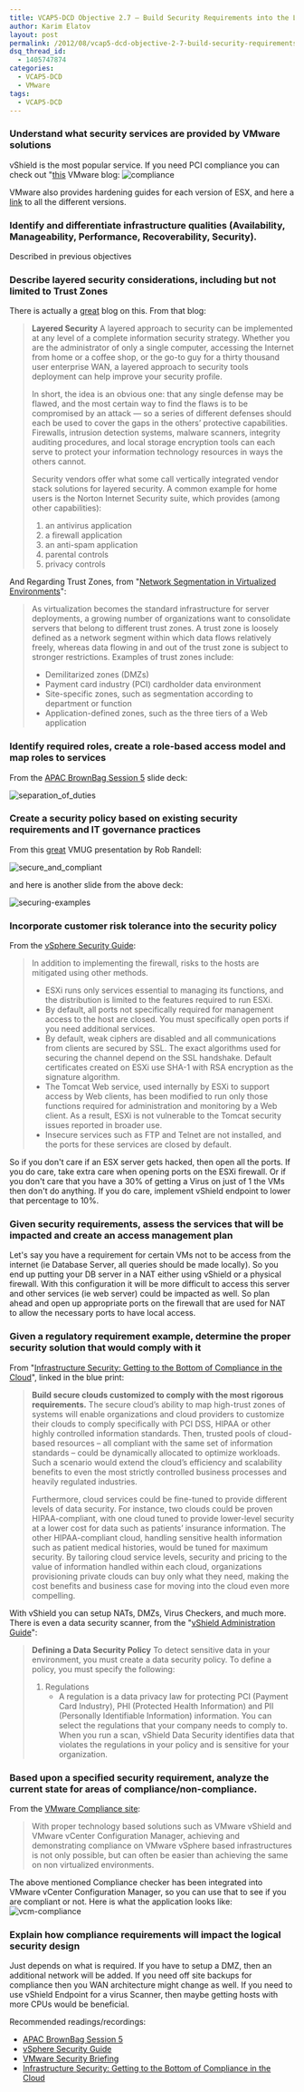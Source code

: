 ```yaml
---
title: VCAP5-DCD Objective 2.7 – Build Security Requirements into the Logical Design
author: Karim Elatov
layout: post
permalink: /2012/08/vcap5-dcd-objective-2-7-build-security-requirements-into-the-logical-design/
dsq_thread_id:
  - 1405747874
categories:
  - VCAP5-DCD
  - VMware
tags:
  - VCAP5-DCD
---
```

### Understand what security services are provided by VMware solutions

vShield is the most popular service. If you need PCI compliance you can check out "[this](http://www.vmware.com/cloud-security-compliance/protect-critical-applications) VMware blog:
![compliance](http://virtuallyhyper.com/wp-content/uploads/2012/08/compliance.png)

VMware also provides hardening guides for each version of ESX, and here a [link](https://www.vmware.com/support/support-resources/hardening-guides.html) to all the different versions.

### Identify and differentiate infrastructure qualities (Availability, Manageability, Performance, Recoverability, Security).

Described in previous objectives

### Describe layered security considerations, including but not limited to Trust Zones

There is actually a [great](http://www.techrepublic.com/blog/security/understanding-layered-security-and-defense-in-depth/703) blog on this. From that blog:

> **Layered Security**
> A layered approach to security can be implemented at any level of a complete information security strategy. Whether you are the administrator of only a single computer, accessing the Internet from home or a coffee shop, or the go-to guy for a thirty thousand user enterprise WAN, a layered approach to security tools deployment can help improve your security profile.
>
> In short, the idea is an obvious one: that any single defense may be flawed, and the most certain way to find the flaws is to be compromised by an attack — so a series of different defenses should each be used to cover the gaps in the others’ protective capabilities. Firewalls, intrusion detection systems, malware scanners, integrity auditing procedures, and local storage encryption tools can each serve to protect your information technology resources in ways the others cannot.
>
> Security vendors offer what some call vertically integrated vendor stack solutions for layered security. A common example for home users is the Norton Internet Security suite, which provides (among other capabilities):
>
> 1.  an antivirus application
> 2.  a firewall application
> 3.  an anti-spam application
> 4.  parental controls
> 5.  privacy controls

And Regarding Trust Zones, from "[Network Segmentation in Virtualized Environments](http://www.vmware.com/files/pdf/network_segmentation.pdf)":

> As virtualization becomes the standard infrastructure for server deployments, a growing number of organizations want to consolidate servers that belong to different trust zones. A trust
> zone is loosely defined as a network segment within which data flows relatively freely, whereas data flowing in and out of the trust zone is subject to stronger restrictions. Examples of trust
> zones include:
>
> *   Demilitarized zones (DMZs)
> *   Payment card industry (PCI) cardholder data environment
> *   Site-specific zones, such as segmentation according to department or function
> *   Application-defined zones, such as the three tiers of a Web application

### Identify required roles, create a role-based access model and map roles to services

From the [APAC BrownBag Session 5](http://vimeo.com/38646355) slide deck:

![separation_of_duties](http://virtuallyhyper.com/wp-content/uploads/2012/08/separation_of_duties.png)

### Create a security policy based on existing security requirements and IT governance practices

From this [great](http://communities.vmware.com/servlet/JiveServlet/download/1633024-44565/VMUG%20Presentation.pptx) VMUG presentation by Rob Randell:

![secure_and_compliant](http://virtuallyhyper.com/wp-content/uploads/2012/08/secure_and_compliant.png)

and here is another slide from the above deck:

![securing-examples](http://virtuallyhyper.com/wp-content/uploads/2012/08/securing-examples.png)

### Incorporate customer risk tolerance into the security policy

From the [vSphere Security Guide](http://pubs.vmware.com/vsphere-50/topic/com.vmware.ICbase/PDF/vsphere-esxi-vcenter-server-50-security-guide.pdf):

> In addition to implementing the firewall, risks to the hosts are mitigated using other methods.
>
> *   ESXi runs only services essential to managing its functions, and the distribution is limited to the features required to run ESXi.
> *   By default, all ports not specifically required for management access to the host are closed. You must specifically open ports if you need additional services.
> *   By default, weak ciphers are disabled and all communications from clients are secured by SSL. The exact algorithms used for securing the channel depend on the SSL handshake. Default certificates created on ESXi use SHA-1 with RSA encryption as the signature algorithm.
> *   The Tomcat Web service, used internally by ESXi to support access by Web clients, has been modified to run only those functions required for administration and monitoring by a Web client. As a result, ESXi is not vulnerable to the Tomcat security issues reported in broader use.
> *   Insecure services such as FTP and Telnet are not installed, and the ports for these services are closed by default.

So if you don't care if an ESX server gets hacked, then open all the ports. If you do care, take extra care when opening ports on the ESXi firewall. Or if you don't care that you have a 30% of getting a Virus on just of 1 the VMs then don't do anything. If you do care, implement vShield endpoint to lower that percentage to 10%.

### Given security requirements, assess the services that will be impacted and create an access management plan

Let's say you have a requirement for certain VMs not to be access from the internet (ie Database Server, all queries should be made locally). So you end up putting your DB server in a NAT either using vShield or a physical firewall. With this configuration it will be more difficult to access this server and other services (ie web server) could be impacted as well. So plan ahead and open up appropriate ports on the firewall that are used for NAT to allow the necessary ports to have local access.

### Given a regulatory requirement example, determine the proper security solution that would comply with it

From "[Infrastructure Security: Getting to the Bottom of Compliance in the Cloud](http://www.vmware.com/files/pdf/cloud/vmware-cloud-solution-security-in-the-cloud-wp-en.pdf)", linked in the blue print:

> **Build secure clouds customized to comply with the most rigorous requirements.**
> The secure cloud’s ability to map high-trust zones of systems will enable organizations and cloud providers to customize their clouds to comply specifically with PCI DSS, HIPAA or other highly
> controlled information standards. Then, trusted pools of cloud-based resources – all compliant with the same set of information standards – could be dynamically allocated to optimize workloads. Such a scenario would extend the cloud’s efficiency and scalability benefits to even the most strictly controlled business processes and heavily regulated industries.
>
> Furthermore, cloud services could be fine-tuned to provide different levels of data security. For instance, two clouds could be proven HIPAA-compliant, with one cloud tuned to provide lower-level security at a lower cost for data such as patients’ insurance information. The other HIPAA-compliant cloud, handling sensitive health information such as patient medical histories, would be tuned for maximum security. By tailoring cloud service levels, security and pricing to the value of information handled within each cloud, organizations provisioning private clouds can buy only what they need, making the cost benefits and business case for moving into the cloud even more compelling.

With vShield you can setup NATs, DMZs, Virus Checkers, and much more. There is even a data security scanner, from the "[vShield Administration Guide](http://www.vmware.com/pdf/vshield_50_admin.pdf)":

> **Defining a Data Security Policy**
> To detect sensitive data in your environment, you must create a data security policy. To define a policy, you must specify the following:
>
> 1.  Regulations
>     *   A regulation is a data privacy law for protecting PCI (Payment Card Industry), PHI (Protected Health Information) and PII (Personally Identifiable Information) information. You can select the regulations that your company needs to comply to. When you run a scan, vShield Data Security identifies data that violates the regulations in your policy and is sensitive for your organization.

### Based upon a specified security requirement, analyze the current state for areas of compliance/non-compliance.

From the [VMware Compliance site](http://www.vmware.com/cloud-security-compliance/protect-critical-applications):

> With proper technology based solutions such as VMware vShield and VMware vCenter Configuration Manager, achieving and demonstrating compliance on VMware vSphere based infrastructures is not only possible, but can often be easier than achieving the same on non virtualized environments.

The above mentioned Compliance checker has been integrated into VMware vCenter Configuration Manager, so you can use that to see if you are compliant or not. Here is what the application looks like:
![vcm-compliance](http://virtuallyhyper.com/wp-content/uploads/2012/08/vcm-compliance.png)

### Explain how compliance requirements will impact the logical security design

Just depends on what is required. If you have to setup a DMZ, then an additional network will be added. If you need off site backups for compliance then you WAN architecture might change as well. If you need to use vShield Endpoint for a virus Scanner, then maybe getting hosts with more CPUs would be beneficial.

Recommended readings/recordings:

*   [APAC BrownBag Session 5](http://vimeo.com/38646355)
*   [vSphere Security Guide](http://pubs.vmware.com/vsphere-50/topic/com.vmware.ICbase/PDF/vsphere-esxi-vcenter-server-50-security-guide.pdf)
*   [VMware Security Briefing](http://communities.vmware.com/servlet/JiveServlet/download/1633024-44565/VMUG%20Presentation.pptx)
*   [Infrastructure Security: Getting to the Bottom of Compliance in the Cloud](http://www.vmware.com/files/pdf/cloud/vmware-cloud-solution-security-in-the-cloud-wp-en.pdf)

